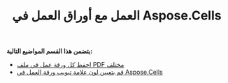 ﻿---
title: العمل مع أوراق العمل في Aspose.Cells
type: docs
weight: 40
url: /ar/net/working-with-worksheets-in-aspose-cells/
---
**يتضمن هذا القسم المواضيع التالية:** 
- [احفظ كل ورقة عمل في ملف PDF مختلف](/cells/ar/net/save-each-worksheet-to-different-pdf/)
- [قم بتعيين لون علامة تبويب ورقة العمل في Aspose.Cells](/cells/ar/net/set-worksheet-tab-color-in-aspose-cells/)
